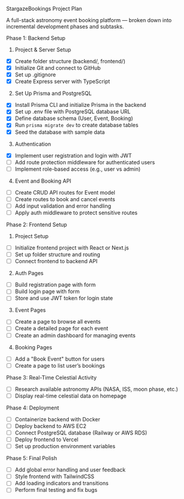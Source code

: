 StargazeBookings Project Plan

A full-stack astronomy event booking platform — broken down into incremental development phases and subtasks.

Phase 1: Backend Setup

1. Project & Server Setup
- [x] Create folder structure (backend/, frontend/)
- [x] Initialize Git and connect to GitHub
- [x] Set up .gitignore
- [x] Create Express server with TypeScript

2. Set Up Prisma and PostgreSQL
- [x] Install Prisma CLI and initialize Prisma in the backend
- [x] Set up .env file with PostgreSQL database URL
- [x] Define database schema (User, Event, Booking)
- [x] Run `prisma migrate dev` to create database tables
- [x] Seed the database with sample data

3. Authentication
- [x] Implement user registration and login with JWT
- [ ] Add route protection middleware for authenticated users
- [ ] Implement role-based access (e.g., user vs admin)

4. Event and Booking API
- [ ] Create CRUD API routes for Event model
- [ ] Create routes to book and cancel events
- [ ] Add input validation and error handling
- [ ] Apply auth middleware to protect sensitive routes

Phase 2: Frontend Setup

1. Project Setup
- [ ] Initialize frontend project with React or Next.js
- [ ] Set up folder structure and routing
- [ ] Connect frontend to backend API

2. Auth Pages
- [ ] Build registration page with form
- [ ] Build login page with form
- [ ] Store and use JWT token for login state

3. Event Pages
- [ ] Create a page to browse all events
- [ ] Create a detailed page for each event
- [ ] Create an admin dashboard for managing events

4. Booking Pages
- [ ] Add a "Book Event" button for users
- [ ] Create a page to list user’s bookings

Phase 3: Real-Time Celestial Activity

- [ ] Research available astronomy APIs (NASA, ISS, moon phase, etc.)
- [ ] Display real-time celestial data on homepage

Phase 4: Deployment

- [ ] Containerize backend with Docker
- [ ] Deploy backend to AWS EC2
- [ ] Connect PostgreSQL database (Railway or AWS RDS)
- [ ] Deploy frontend to Vercel
- [ ] Set up production environment variables

Phase 5: Final Polish

- [ ] Add global error handling and user feedback
- [ ] Style frontend with TailwindCSS
- [ ] Add loading indicators and transitions
- [ ] Perform final testing and fix bugs
